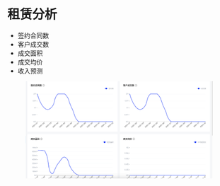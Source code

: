 # 租赁分析

* 签约合同数
* 客户成交数
* 成交面积
* 成交均价
* 收入预测

<figure><img src="../../../.gitbook/assets/image (49).png" alt=""><figcaption></figcaption></figure>
